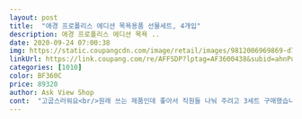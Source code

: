 ```yaml
---
layout: post 
title:  "애경 프로폴리스 에디션 목욕용품 선물세트, 4개입" 
description: 애경 프로폴리스 에디션 목욕 ..
date: 2020-09-24 07:00:38 
img: https://static.coupangcdn.com/image/retail/images/9812006969869-d7dda16d-3837-42d4-b299-78715ce1a69b.jpg 
linkUrl: https://link.coupang.com/re/AFFSDP?lptag=AF3600438&subid=ahnPublicAsk&pageKey=1893945039&itemId=3217676215&vendorItemId=71204965615&traceid=V0-113-cc7db9c358911539 
categories: [1010] 
color: BF360C 
price: 89320 
author: Ask View Shop 
cont:  "고굽스러워요<br/>원래 쓰는 제품인데 좋아서 직원들 나눠 주려고 3세트 구매했습니다!! 포장 상태도 만족이구요 배송도 정말 안전하게 와서 좋았습니다! 구성도 알차고 제품은 쓰던 제품이라 좋은걸 알기 때문에 만족하며 구매했네요 받는 직원들도 기분좋게 사용했음 합니다!!<br/>추석 선물로 구매하였는데 내용물도 디자인도 좋네요 제품 상태 디자인 모두 넘 좋습니다 기회가 되면 재구입 생각있습니다 많이 파세요 ㅎ<br/>" 
---
```

